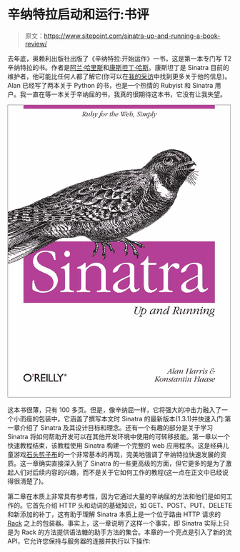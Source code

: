 # 辛纳特拉启动和运行:书评

> 原文：<https://www.sitepoint.com/sinatra-up-and-running-a-book-review/>

去年底，奥赖利出版社出版了《辛纳特拉:开始运作》一书，这是第一本专门写 T2 辛纳特拉的书。作者是[阿兰·哈里斯](https://twitter.com/#!/anachronistic)和[康斯坦丁·哈斯](http://rkh.im/)。康斯坦丁是 Sinatra 目前的维护者，他可能比任何人都了解它(你可以在[我的采访](https://www.sitepoint.com/interview-with-konstantin-haase/)中找到更多关于他的信息)。Alan 已经写了两本关于 Python 的书，也是一个热情的 Rubyist 和 Sinatra 用户。我一直在等一本关于辛纳屈的书，我真的很期待这本书，它没有让我失望。

![book cover](img/23052fceda09f209808148ef34bc6651.png)

这本书很薄，只有 100 多页。但是，像辛纳屈一样，它将强大的冲击力融入了一个小而瘦的包装中。它涵盖了撰写本文时 Sinatra 的最新版本(1.3.1)并快速入门:第一章介绍了 Sinatra 及其设计目标和理念。还有一个有趣的部分是关于学习 Sinatra 将如何帮助开发可以在其他开发环境中使用的可转移技能。第一章以一个快速教程结束，该教程使用 Sinatra 构建一个完整的 web 应用程序。这是经典儿童游戏[石头剪子布](http://en.wikipedia.org/wiki/Rock-paper-scissors)的一个非常基本的再现，完美地强调了辛纳特拉快速发展的资质。这一章确实直接深入到了 Sinatra 的一些更高级的方面，但它更多的是为了激起人们对后续内容的兴趣，而不是关于它如何工作的教程(这一点在正文中已经说得很清楚了)。

第二章在本质上非常具有参考性，因为它通过大量的辛纳屈的方法和他们是如何工作的。它首先介绍 HTTP 头和动词的基础知识，如 GET、POST、PUT、DELETE 和新添加的补丁，这有助于理解 Sinatra 本质上是一个位于路由 HTTP 请求的 [Rack](http://rack.rubyforge.org/) 之上的包装器。事实上，这一章说明了这样一个事实，即 Sinatra 实际上只是为 Rack 的方法提供语法糖的助手方法的集合。本章的一个亮点是引入了新的流 API，它允许您保持与服务器的连接并执行以下操作: